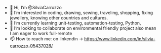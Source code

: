 - 👋 Hi, I’m @SilviaCarrozzo
- 👀 I’m interested in coding, drawing, sewing, traveling, shopping, fixing jewellery, knowing other countries and cultures.
- 🌱 I’m currently learning unit-testing, automation-testing, Python, 
- 💞️ I’m looking to collaborate on environmental friendly project also mean I am eager to work full-remote
- 📫 How to reach me: on linkendin -> https://www.linkedin.com/in/silvia-carrozzo-05437028/
<!---
SilviaCarrozzo/SilviaCarrozzo is a ✨ special ✨ repository because its `README.md` (this file) appears on your GitHub profile.
You can click the Preview link to take a look at your changes.
--->
